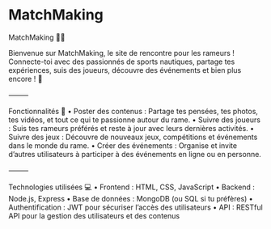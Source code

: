 # MatchMaking

MatchMaking 🛶💕

Bienvenue sur MatchMaking, le site de rencontre pour les rameurs ! Connecte-toi avec des passionnés de sports nautiques, partage tes expériences, suis des joueurs, découvre des événements et bien plus encore ! 🌊

⸻

Fonctionnalités 🎯
• Poster des contenus : Partage tes pensées, tes photos, tes vidéos, et tout ce qui te passionne autour du rame.
• Suivre des joueurs : Suis tes rameurs préférés et reste à jour avec leurs dernières activités.
• Suivre des jeux : Découvre de nouveaux jeux, compétitions et événements dans le monde du rame.
• Créer des événements : Organise et invite d’autres utilisateurs à participer à des événements en ligne ou en personne.

⸻

Technologies utilisées 💻
• Frontend : HTML, CSS, JavaScript
• Backend : Node.js, Express
• Base de données : MongoDB (ou SQL si tu préfères)
• Authentification : JWT pour sécuriser l’accès des utilisateurs
• API : RESTful API pour la gestion des utilisateurs et des contenus
